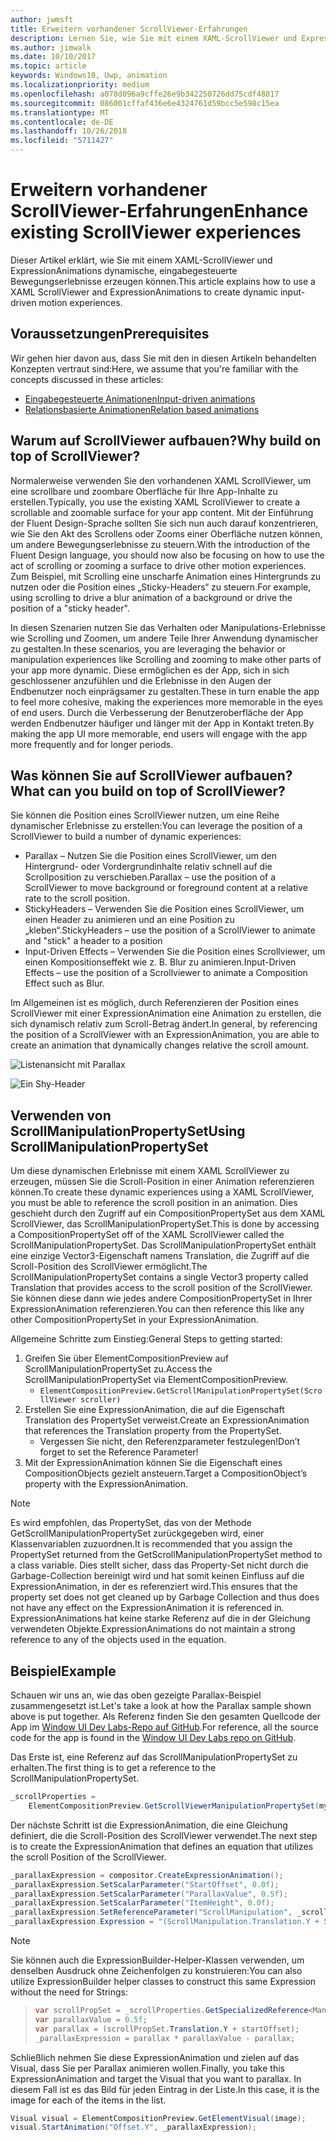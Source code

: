 ```yaml
---
author: jwmsft
title: Erweitern vorhandener ScrollViewer-Erfahrungen
description: Lernen Sie, wie Sie mit einem XAML-ScrollViewer und ExpressionAnimations dynamische, eingabegesteuerte Bewegungserlebnisse erzeugen können.
ms.author: jimwalk
ms.date: 10/10/2017
ms.topic: article
keywords: Windows10, Uwp, animation
ms.localizationpriority: medium
ms.openlocfilehash: a078d096a9cffe26e9b342250726dd75cdf48817
ms.sourcegitcommit: 086001cffaf436e6e4324761d59bcc5e598c15ea
ms.translationtype: MT
ms.contentlocale: de-DE
ms.lasthandoff: 10/26/2018
ms.locfileid: "5711427"
---
```

# <a name="enhance-existing-scrollviewer-experiences"></a><span data-ttu-id="61d12-104">Erweitern vorhandener ScrollViewer-Erfahrungen</span><span class="sxs-lookup"><span data-stu-id="61d12-104">Enhance existing ScrollViewer experiences</span></span>

<span data-ttu-id="61d12-105">Dieser Artikel erklärt, wie Sie mit einem XAML-ScrollViewer und ExpressionAnimations dynamische, eingabegesteuerte Bewegungserlebnisse erzeugen können.</span><span class="sxs-lookup"><span data-stu-id="61d12-105">This article explains how to use a XAML ScrollViewer and ExpressionAnimations to create dynamic input-driven motion experiences.</span></span>

## <a name="prerequisites"></a><span data-ttu-id="61d12-106">Voraussetzungen</span><span class="sxs-lookup"><span data-stu-id="61d12-106">Prerequisites</span></span>

<span data-ttu-id="61d12-107">Wir gehen hier davon aus, dass Sie mit den in diesen Artikeln behandelten Konzepten vertraut sind:</span><span class="sxs-lookup"><span data-stu-id="61d12-107">Here, we assume that you're familiar with the concepts discussed in these articles:</span></span>

- [<span data-ttu-id="61d12-108">Eingabegesteuerte Animationen</span><span class="sxs-lookup"><span data-stu-id="61d12-108">Input-driven animations</span></span>](input-driven-animations.md)
- [<span data-ttu-id="61d12-109">Relationsbasierte Animationen</span><span class="sxs-lookup"><span data-stu-id="61d12-109">Relation based animations</span></span>](relation-animations.md)

## <a name="why-build-on-top-of-scrollviewer"></a><span data-ttu-id="61d12-110">Warum auf ScrollViewer aufbauen?</span><span class="sxs-lookup"><span data-stu-id="61d12-110">Why build on top of ScrollViewer?</span></span>

<span data-ttu-id="61d12-111">Normalerweise verwenden Sie den vorhandenen XAML ScrollViewer, um eine scrollbare und zoombare Oberfläche für Ihre App-Inhalte zu erstellen.</span><span class="sxs-lookup"><span data-stu-id="61d12-111">Typically, you use the existing XAML ScrollViewer to create a scrollable and zoomable surface for your app content.</span></span> <span data-ttu-id="61d12-112">Mit der Einführung der Fluent Design-Sprache sollten Sie sich nun auch darauf konzentrieren, wie Sie den Akt des Scrollens oder Zooms einer Oberfläche nutzen können, um andere Bewegungserlebnisse zu steuern.</span><span class="sxs-lookup"><span data-stu-id="61d12-112">With the introduction of the Fluent Design language, you should now also be focusing on how to use the act of scrolling or zooming a surface to drive other motion experiences.</span></span> <span data-ttu-id="61d12-113">Zum Beispiel, mit Scrolling eine unscharfe Animation eines Hintergrunds zu nutzen oder die Position eines „Sticky-Headers“ zu steuern.</span><span class="sxs-lookup"><span data-stu-id="61d12-113">For example, using scrolling to drive a blur animation of a background or drive the position of a "sticky header".</span></span>

<span data-ttu-id="61d12-114">In diesen Szenarien nutzen Sie das Verhalten oder Manipulations-Erlebnisse wie Scrolling und Zoomen, um andere Teile Ihrer Anwendung dynamischer zu gestalten.</span><span class="sxs-lookup"><span data-stu-id="61d12-114">In these scenarios, you are leveraging the behavior or manipulation experiences like Scrolling and zooming to make other parts of your app more dynamic.</span></span> <span data-ttu-id="61d12-115">Diese ermöglichen es der App, sich in sich geschlossener anzufühlen und die Erlebnisse in den Augen der Endbenutzer noch einprägsamer zu gestalten.</span><span class="sxs-lookup"><span data-stu-id="61d12-115">These in turn enable the app to feel more cohesive, making the experiences more memorable in the eyes of end users.</span></span> <span data-ttu-id="61d12-116">Durch die Verbesserung der Benutzeroberfläche der App werden Endbenutzer häufiger und länger mit der App in Kontakt treten.</span><span class="sxs-lookup"><span data-stu-id="61d12-116">By making the app UI more memorable, end users will engage with the app more frequently and for longer periods.</span></span>

## <a name="what-can-you-build-on-top-of-scrollviewer"></a><span data-ttu-id="61d12-117">Was können Sie auf ScrollViewer aufbauen?</span><span class="sxs-lookup"><span data-stu-id="61d12-117">What can you build on top of ScrollViewer?</span></span>

<span data-ttu-id="61d12-118">Sie können die Position eines ScrollViewer nutzen, um eine Reihe dynamischer Erlebnisse zu erstellen:</span><span class="sxs-lookup"><span data-stu-id="61d12-118">You can leverage the position of a ScrollViewer to build a number of dynamic experiences:</span></span>

- <span data-ttu-id="61d12-119">Parallax – Nutzen Sie die Position eines ScrollViewer, um den Hintergrund- oder Vordergrundinhalte relativ schnell auf die Scrollposition zu verschieben.</span><span class="sxs-lookup"><span data-stu-id="61d12-119">Parallax – use the position of a ScrollViewer to move background or foreground content at a relative rate to the scroll position.</span></span>
- <span data-ttu-id="61d12-120">StickyHeaders – Verwenden Sie die Position eines ScrollViewer, um einen Header zu animieren und an eine Position zu „kleben“.</span><span class="sxs-lookup"><span data-stu-id="61d12-120">StickyHeaders – use the position of a ScrollViewer to animate and "stick" a header to a position</span></span>
- <span data-ttu-id="61d12-121">Input-Driven Effects – Verwenden Sie die Position eines Scrollviewer, um einen Kompositionseffekt wie z. B. Blur zu animieren.</span><span class="sxs-lookup"><span data-stu-id="61d12-121">Input-Driven Effects – use the position of a Scrollviewer to animate a Composition Effect such as Blur.</span></span>

<span data-ttu-id="61d12-122">Im Allgemeinen ist es möglich, durch Referenzieren der Position eines ScrollViewer mit einer ExpressionAnimation eine Animation zu erstellen, die sich dynamisch relativ zum Scroll-Betrag ändert.</span><span class="sxs-lookup"><span data-stu-id="61d12-122">In general, by referencing the position of a ScrollViewer with an ExpressionAnimation, you are able to create an animation that dynamically changes relative the scroll amount.</span></span>

![Listenansicht mit Parallax](images/animation/parallax.gif)

![Ein Shy-Header](images/animation/shy-header.gif)

## <a name="using-scrollmanipulationpropertyset"></a><span data-ttu-id="61d12-125">Verwenden von ScrollManipulationPropertySet</span><span class="sxs-lookup"><span data-stu-id="61d12-125">Using ScrollManipulationPropertySet</span></span>

<span data-ttu-id="61d12-126">Um diese dynamischen Erlebnisse mit einem XAML ScrollViewer zu erzeugen, müssen Sie die Scroll-Position in einer Animation referenzieren können.</span><span class="sxs-lookup"><span data-stu-id="61d12-126">To create these dynamic experiences using a XAML ScrollViewer, you must be able to reference the scroll position in an animation.</span></span> <span data-ttu-id="61d12-127">Dies geschieht durch den Zugriff auf ein CompositionPropertySet aus dem XAML ScrollViewer, das ScrollManipulationPropertySet.</span><span class="sxs-lookup"><span data-stu-id="61d12-127">This is done by accessing a CompositionPropertySet off of the XAML ScrollViewer called the ScrollManipulationPropertySet.</span></span>
<span data-ttu-id="61d12-128">Das ScrollManipulationPropertySet enthält eine einzige Vector3-Eigenschaft namens Translation, die Zugriff auf die Scroll-Position des ScrollViewer ermöglicht.</span><span class="sxs-lookup"><span data-stu-id="61d12-128">The ScrollManipulationPropertySet contains a single Vector3 property called Translation that provides access to the scroll position of the ScrollViewer.</span></span> <span data-ttu-id="61d12-129">Sie können diese dann wie jedes andere CompositionPropertySet in Ihrer ExpressionAnimation referenzieren.</span><span class="sxs-lookup"><span data-stu-id="61d12-129">You can then reference this like any other CompositionPropertySet in your ExpressionAnimation.</span></span>

<span data-ttu-id="61d12-130">Allgemeine Schritte zum Einstieg:</span><span class="sxs-lookup"><span data-stu-id="61d12-130">General Steps to getting started:</span></span>

1. <span data-ttu-id="61d12-131">Greifen Sie über ElementCompositionPreview auf ScrollManipulationPropertySet zu.</span><span class="sxs-lookup"><span data-stu-id="61d12-131">Access the ScrollManipulationPropertySet via ElementCompositionPreview.</span></span>
    - `ElementCompositionPreview.GetScrollManipulationPropertySet(ScrollViewer scroller)`
1. <span data-ttu-id="61d12-132">Erstellen Sie eine ExpressionAnimation, die auf die Eigenschaft Translation des PropertySet verweist.</span><span class="sxs-lookup"><span data-stu-id="61d12-132">Create an ExpressionAnimation that references the Translation property from the PropertySet.</span></span>
    - <span data-ttu-id="61d12-133">Vergessen Sie nicht, den Referenzparameter festzulegen!</span><span class="sxs-lookup"><span data-stu-id="61d12-133">Don’t forget to set the Reference Parameter!</span></span>
1. <span data-ttu-id="61d12-134">Mit der ExpressionAnimation können Sie die Eigenschaft eines CompositionObjects gezielt ansteuern.</span><span class="sxs-lookup"><span data-stu-id="61d12-134">Target a CompositionObject’s property with the ExpressionAnimation.</span></span>

> [!NOTE]
> <span data-ttu-id="61d12-135">Es wird empfohlen, das PropertySet, das von der Methode GetScrollManipulationPropertySet zurückgegeben wird, einer Klassenvariablen zuzuordnen.</span><span class="sxs-lookup"><span data-stu-id="61d12-135">It is recommended that you assign the PropertySet returned from the GetScrollManipulationPropertySet method to a class variable.</span></span> <span data-ttu-id="61d12-136">Dies stellt sicher, dass das Property-Set nicht durch die Garbage-Collection bereinigt wird und hat somit keinen Einfluss auf die ExpressionAnimation, in der es referenziert wird.</span><span class="sxs-lookup"><span data-stu-id="61d12-136">This ensures that the property set does not get cleaned up by Garbage Collection and thus does not have any effect on the ExpressionAnimation it is referenced in.</span></span> <span data-ttu-id="61d12-137">ExpressionAnimations hat keine starke Referenz auf die in der Gleichung verwendeten Objekte.</span><span class="sxs-lookup"><span data-stu-id="61d12-137">ExpressionAnimations do not maintain a strong reference to any of the objects used in the equation.</span></span>

## <a name="example"></a><span data-ttu-id="61d12-138">Beispiel</span><span class="sxs-lookup"><span data-stu-id="61d12-138">Example</span></span>

<span data-ttu-id="61d12-139">Schauen wir uns an, wie das oben gezeigte Parallax-Beispiel zusammengesetzt ist.</span><span class="sxs-lookup"><span data-stu-id="61d12-139">Let's take a look at how the Parallax sample shown above is put together.</span></span> <span data-ttu-id="61d12-140">Als Referenz finden Sie den gesamten Quellcode der App im [Window UI Dev Labs-Repo auf GitHub](https://github.com/Microsoft/WindowsUIDevLabs).</span><span class="sxs-lookup"><span data-stu-id="61d12-140">For reference, all the source code for the app is found in the [Window UI Dev Labs repo on GitHub](https://github.com/Microsoft/WindowsUIDevLabs).</span></span>

<span data-ttu-id="61d12-141">Das Erste ist, eine Referenz auf das ScrollManipulationPropertySet zu erhalten.</span><span class="sxs-lookup"><span data-stu-id="61d12-141">The first thing is to get a reference to the ScrollManipulationPropertySet.</span></span>

```csharp
_scrollProperties =
    ElementCompositionPreview.GetScrollViewerManipulationPropertySet(myScrollViewer);
```

<span data-ttu-id="61d12-142">Der nächste Schritt ist die ExpressionAnimation, die eine Gleichung definiert, die die Scroll-Position des ScrollViewer verwendet.</span><span class="sxs-lookup"><span data-stu-id="61d12-142">The next step is to create the ExpressionAnimation that defines an equation that utilizes the scroll Position of the ScrollViewer.</span></span>

```csharp
_parallaxExpression = compositor.CreateExpressionAnimation();
_parallaxExpression.SetScalarParameter("StartOffset", 0.0f);
_parallaxExpression.SetScalarParameter("ParallaxValue", 0.5f);
_parallaxExpression.SetScalarParameter("ItemHeight", 0.0f);
_parallaxExpression.SetReferenceParameter("ScrollManipulation", _scrollProperties);
_parallaxExpression.Expression = "(ScrollManipulation.Translation.Y + StartOffset - (0.5 * ItemHeight)) * ParallaxValue - (ScrollManipulation.Translation.Y + StartOffset - (0.5 * ItemHeight))";
```

> [!NOTE]
> <span data-ttu-id="61d12-143">Sie können auch die ExpressionBuilder-Helper-Klassen verwenden, um denselben Ausdruck ohne Zeichenfolgen zu konstruieren:</span><span class="sxs-lookup"><span data-stu-id="61d12-143">You can also utilize ExpressionBuilder helper classes to construct this same Expression without the need for Strings:</span></span>

> ```csharp
> var scrollPropSet = _scrollProperties.GetSpecializedReference<ManipulationPropertySetReferenceNode>();
> var parallaxValue = 0.5f;
> var parallax = (scrollPropSet.Translation.Y + startOffset);
> _parallaxExpression = parallax * parallaxValue - parallax;
> ```

<span data-ttu-id="61d12-144">Schließlich nehmen Sie diese ExpressionAnimation und zielen auf das Visual, dass Sie per Parallax animieren wollen.</span><span class="sxs-lookup"><span data-stu-id="61d12-144">Finally, you take this ExpressionAnimation and target the Visual that you want to parallax.</span></span> <span data-ttu-id="61d12-145">In diesem Fall ist es das Bild für jeden Eintrag in der Liste.</span><span class="sxs-lookup"><span data-stu-id="61d12-145">In this case, it is the image for each of the items in the list.</span></span>

```csharp
Visual visual = ElementCompositionPreview.GetElementVisual(image);
visual.StartAnimation("Offset.Y", _parallaxExpression);
```